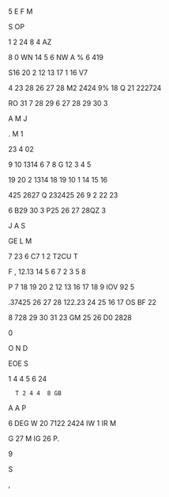 5  E F M

  S OP

 1 2 24 8  4 AZ

 8 0 WN 14 5 6   NW A % 6 419

 S16  20 2 12 13  17 1    16 V7

4 23 28 26 27 28 M2 2424 9% 18 Q 21 222724

 RO 31 7 28 29 6 27 28 29 30 3

 

 A M J 

  . M 1

  23 4 02  

  9 10 1314 6 7 8 G 12 3 4 5 

 19 20 2 1314  18 19 10 1 14 15 16

  425 2627 Q 232425 26 9  2 22 23

6 B29 30 3 P25 26 27 28QZ 3

 J A S

  GE L M 

7 23  6 C7 1 2 T2CU T 

 F , 12.13 14 5 6 7  2 3 5  8

 P 7 18 19 20 2 12 13 16 17 18 9 IOV 92  5

.37425 26 27 28 122.23 24 25 16 17 OS BF 22

8  728 29 30 31 23 GM 25 26 D0 2828

0

O N D

  EOE S

1  4 4 5 6  24

      T 2 4 4  8 GB

A  A P    

6    DEG W 20 7122 2424 IW 1 IR M  

   G   27 M  IG 26 P. 

   9

 S    

,

